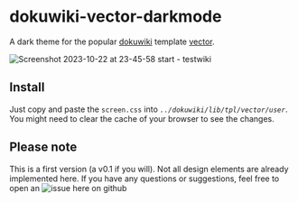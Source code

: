 # dokuwiki-vector-darkmode
A dark theme for the popular [dokuwiki](https://www.dokuwiki.org/dokuwiki) template [vector](https://www.dokuwiki.org/template:vector). 

![Screenshot 2023-10-22 at 23-45-58 start - testwiki](https://github.com/lucky-slevin/dokuwiki-vector-darkmode/assets/7048844/651ad799-70cd-45be-a3a6-66a2d1d68da2)

## Install

Just copy and paste the `screen.css` into *`../dokuwiki/lib/tpl/vector/user`*. You might need to clear the cache of your browser to see the changes.

## Please note

This is a first version (a v0.1 if you will). Not all design elements are already implemented here. If you have any questions or suggestions, feel free to open an ![issue](https://github.com/lucky-slevin/dokuwiki-vector-darkmode/issues) here on github
